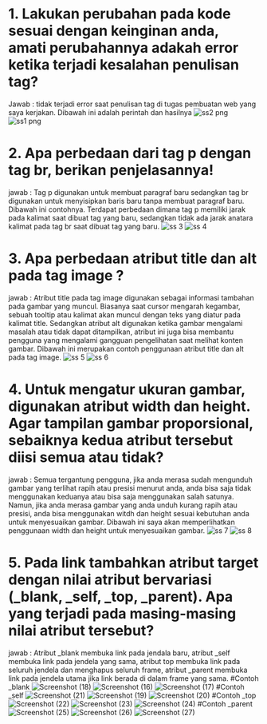 # 1. Lakukan perubahan pada kode sesuai dengan keinginan anda, amati perubahannya adakah error ketika terjadi kesalahan penulisan tag?
Jawab : tidak terjadi error saat penulisan tag di tugas pembuatan web yang saya kerjakan. Dibawah ini adalah perintah dan hasilnya
![ss2 png](https://github.com/user-attachments/assets/fce63fe7-9f35-45d3-a17c-f00f67039fef)
![ss1 png](https://github.com/user-attachments/assets/8ad1d886-4c0a-4401-8a18-ff187bd33bdd)

# 2. Apa perbedaan dari tag p dengan tag br, berikan penjelasannya!
jawab : Tag p digunakan untuk membuat paragraf baru sedangkan tag br digunakan untuk menyisipkan baris baru tanpa membuat paragraf baru. Dibawah ini contohnya. Terdapat perbedaan dimana tag p memiliki jarak pada kalimat saat dibuat tag yang baru, sedangkan tidak ada jarak anatara kalimat pada tag br saat dibuat tag yang baru.
![ss 3](https://github.com/user-attachments/assets/7b317a3f-98e1-4ba1-8b8f-064a601837be)
![ss 4](https://github.com/user-attachments/assets/2f5d1e52-7c79-4ff6-ac1b-ee69c99a3d6d)

# 3. Apa perbedaan atribut title dan alt pada tag image ?
jawab : Atribut title pada tag image digunakan sebagai informasi tambahan pada gambar yang muncul. Biasanya saat cursor mengarah kegambar, sebuah tooltip atau kalimat akan muncul dengan teks yang diatur pada kalimat title. Sedangkan atribut alt digunakan ketika gambar mengalami masalah atau tidak dapat ditampilkan, atribut ini juga bisa membantu pengguna yang mengalami gangguan pengelihatan saat melihat konten gambar. Dibawah ini merupakan contoh penggunaan atribut title dan alt pada tag image.
![ss 5](https://github.com/user-attachments/assets/53662018-6103-467f-b3e3-d5ed036d07bd)
![ss 6](https://github.com/user-attachments/assets/69a064d4-9523-423b-bba0-b3bf4e82fc5a)

# 4.  Untuk mengatur ukuran gambar, digunakan atribut width dan height. Agar tampilan gambar proporsional, sebaiknya kedua atribut tersebut diisi semua atau tidak?
jawab : Semua tergantung pengguna, jika anda merasa sudah mengunduh gambar yang terlihat rapih atau presisi menurut anda, anda bisa saja tidak menggunakan keduanya atau bisa saja menggunakan salah satunya. Namun, jika anda merasa gambar yang anda unduh kurang rapih atau presisi, anda bisa menggunakan witdh dan height sesuai kebutuhan anda untuk menyesuaikan gambar. Dibawah ini saya akan memperlihatkan penggunaan width dan height untuk menyesuaikan gambar.
![ss 7](https://github.com/user-attachments/assets/267ebe59-5ee2-4a04-9ec0-0fb10206722b)
![ss 8](https://github.com/user-attachments/assets/30fae816-a94f-416f-bdda-9ae1525c73a0)

# 5. Pada link tambahkan atribut target dengan nilai atribut bervariasi (_blank, _self, _top, _parent). Apa yang terjadi pada masing-masing nilai atribut tersebut?
jawab : Atribut _blank membuka link pada jendala baru, atribut _self membuka link pada jendela yang sama, atribut top membuka link pada seluruh jendela dan menghapus seluruh frame, atribut _parent membuka link pada jendela utama jika link berada di dalam frame yang sama.
#Contoh _blank
![Screenshot (18)](https://github.com/user-attachments/assets/1699348b-9a5b-48bf-afde-f774b32731a5)
![Screenshot (16)](https://github.com/user-attachments/assets/111dd3af-2113-48c4-b8f2-1a46556e500d)
![Screenshot (17)](https://github.com/user-attachments/assets/fd74742c-2865-488e-85c2-af8621ac7050)
#Contoh _self
![Screenshot (21)](https://github.com/user-attachments/assets/b0d9b147-8fc8-4c25-9386-831907993f7b)
![Screenshot (19)](https://github.com/user-attachments/assets/06ffd715-e3ba-4801-a039-b44df292851d)
![Screenshot (20)](https://github.com/user-attachments/assets/368c243b-1fc5-4d93-b4b8-fece909f663e)
#Contoh _top
![Screenshot (22)](https://github.com/user-attachments/assets/7bb26685-6513-48d2-9c33-717330dfa642)
![Screenshot (23)](https://github.com/user-attachments/assets/33433e2a-a0ad-47c6-a48e-e79b1a341c8c)
![Screenshot (24)](https://github.com/user-attachments/assets/cbcb2e27-e100-490f-9686-53f432a785fd)
#Contoh _parent
![Screenshot (25)](https://github.com/user-attachments/assets/bf70b87f-f889-4650-9efe-320282f5c545)
![Screenshot (26)](https://github.com/user-attachments/assets/5d50ca7c-12d1-4d25-a2ed-24f1fa762d45)
![Screenshot (27)](https://github.com/user-attachments/assets/0cdde2c2-1258-445c-bad2-736eda8626c5)
